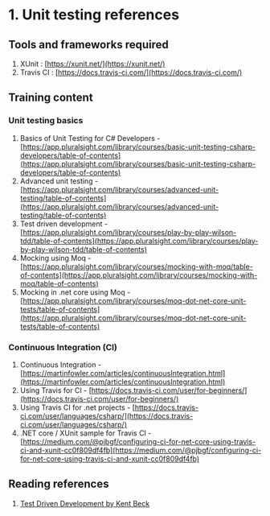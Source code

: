 # 1. Unit testing references

## Tools and frameworks required
1. XUnit : [https://xunit.net/](https://xunit.net/)
2. Travis CI : [https://docs.travis-ci.com/](https://docs.travis-ci.com/)

## Training content
### Unit testing basics
1. Basics of Unit Testing for C# Developers - [https://app.pluralsight.com/library/courses/basic-unit-testing-csharp-developers/table-of-contents](https://app.pluralsight.com/library/courses/basic-unit-testing-csharp-developers/table-of-contents)
2. Advanced unit testing - [https://app.pluralsight.com/library/courses/advanced-unit-testing/table-of-contents](https://app.pluralsight.com/library/courses/advanced-unit-testing/table-of-contents)
3. Test driven development - [https://app.pluralsight.com/library/courses/play-by-play-wilson-tdd/table-of-contents](https://app.pluralsight.com/library/courses/play-by-play-wilson-tdd/table-of-contents)
4. Mocking using Moq - [https://app.pluralsight.com/library/courses/mocking-with-moq/table-of-contents](https://app.pluralsight.com/library/courses/mocking-with-moq/table-of-contents)
5. Mocking in .net core using Moq - [https://app.pluralsight.com/library/courses/moq-dot-net-core-unit-tests/table-of-contents](https://app.pluralsight.com/library/courses/moq-dot-net-core-unit-tests/table-of-contents)

### Continuous Integration (CI)
1. Continuous Integration - [https://martinfowler.com/articles/continuousIntegration.html](https://martinfowler.com/articles/continuousIntegration.html)
2. Using Travis for CI - [https://docs.travis-ci.com/user/for-beginners/](https://docs.travis-ci.com/user/for-beginners/)
3. Using Travis CI for .net projects - [https://docs.travis-ci.com/user/languages/csharp/](https://docs.travis-ci.com/user/languages/csharp/)
4. .NET core / XUnit sample for Travis CI - [https://medium.com/@pjbgf/configuring-ci-for-net-core-using-travis-ci-and-xunit-cc0f809df4fb](https://medium.com/@pjbgf/configuring-ci-for-net-core-using-travis-ci-and-xunit-cc0f809df4fb)

## Reading references
1. [Test Driven Development by Kent Beck](https://www.amazon.in/Test-Driven-Development-Kent-Beck/dp/8131715957/)
